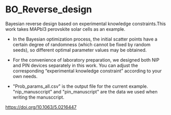 # BO_Reverse_design

Bayesian reverse design based on experimental knowledge constraints.This work takes MAPbI3 perovskite solar cells as an example.

* In the Bayesian optimization process, the initial scatter points have a certain degree of randomness (which cannot be fixed by random seeds), so different optimal parameter values may be obtained.

* For the convenience of laboratory preparation, we designed both NIP and PIN devices separately in this work. You can adjust the corresponding “experimental knowledge constraint” according to your own needs.

* "Prob_params_all.csv" is the output file for the current example. "nip_manusccript" and "pin_manuscript" are the data we used when writing the manusccript.

https://doi.org/10.1063/5.0216447
